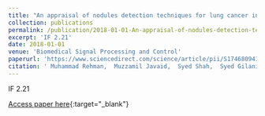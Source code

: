 ```yaml
---
title: "An appraisal of nodules detection techniques for lung cancer in CT images"
collection: publications
permalink: /publication/2018-01-01-An-appraisal-of-nodules-detection-techniques-for-lung-cancer-in-CT-images
excerpt: 'IF 2.21'
date: 2018-01-01
venue: 'Biomedical Signal Processing and Control'
paperurl: 'https://www.sciencedirect.com/science/article/pii/S1746809417302811'
citation: ' Muhammad Rehman,  Muzzamil Javaid,  Syed Shah,  Syed Gilani,  Mohsin Jamil,  Shahid Butt, &quot;An appraisal of nodules detection techniques for lung cancer in CT images.&quot; Biomedical Signal Processing and Control, 2018.'
---
```

IF 2.21

[Access paper here](https://www.sciencedirect.com/science/article/pii/S1746809417302811){:target="_blank"}
